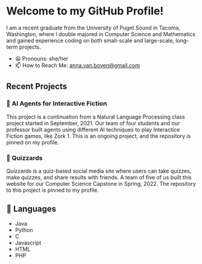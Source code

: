 # Welcome to my GitHub Profile!

I am a recent graduate from the University of Puget Sound in Tacoma, Washington, where I double majored in Computer Science and Mathematics and gained experience coding on both small-scale and large-scale, long-term projects. 
* :smiley: Pronouns: she/her
* :mailbox: How to Reach Me: anna.van.boven@gmail.com

## Recent Projects

### :house_with_garden: AI Agents for Interactive Fiction
This project is a continuation from a Natural Language Processing class project started in September, 2021. Our team of four students and our professor built agents using different AI techniques to play Interactice Fiction games, like Zork 1. This is an ongoing project, and the repository is pinned on my profile.

### :two_women_holding_hands: Quizzards
Quizzards is a quiz-based social media site where users can take quizzes, make quizzes, and share results with friends. A team of five of us built this website for our Computer Science Capstone in Spring, 2022. The repository to this project is pinned to my profile.

## :memo: Languages
* Java
* Python
* C
* Javascript
* HTML
* PHP
<!--
**annavanboven/annavanboven** is a ✨ _special_ ✨ repository because its `README.md` (this file) appears on your GitHub profile.

Here are some ideas to get you started:

- 🔭 I’m currently working on ...
- 🌱 I’m currently learning ...
- 👯 I’m looking to collaborate on ...
- 🤔 I’m looking for help with ...
- 💬 Ask me about ...
- 📫 How to reach me: ...
- 😄 Pronouns: ...
- ⚡ Fun fact: ...
-->

